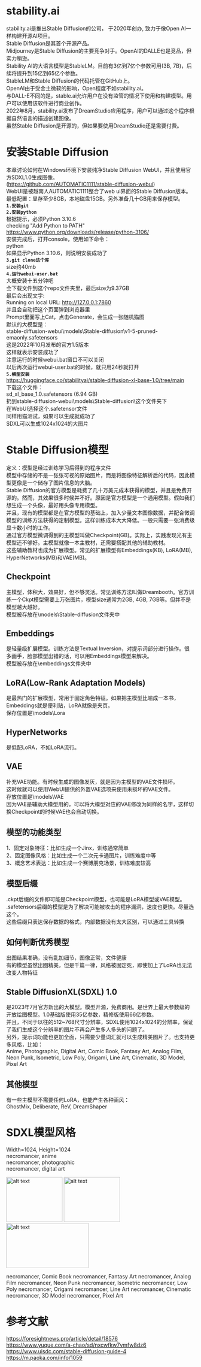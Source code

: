 # stability.ai
stability.ai是推出Stable Diffusion的公司， 于2020年创办, 致力于像Open AI一样构建开源AI项目。  
Stable Diffusion是其首个开源产品。  
Midjourney是Stable Diffusion的主要竞争对手。OpenAI的DALLE也是竞品，但实力稍逊。  
Stability AI的大语言模型是StableLM。目前有3亿到7亿个参数可用(3B, 7B)，后续将提升到15亿到65亿个参数。  
StableLM和Stable Diffusion的代码托管在GitHub上。  
OpenAI由于受金主微软的影响，Open程度不如stability.ai。  
与DALL-E不同的是，stable.ai允许用户在没有监管的情况下使用和构建模型。用户可以使用该软件进行商业创作。  
2022年8月，stability.ai发布了DreamStudio应用程序，用户可以通过这个程序根据自然语言的描述创建图像。  
虽然Stable Diffusion是开源的，但如果要使用DreamStudio还是需要付费。  

# 安装Stable Diffusion
本章讨论如何在Windows环境下安装纯净Stable Diffusion WebUI，并且使用官方SDXL1.0生成图像。  
(https://github.com/AUTOMATIC1111/stable-diffusion-webui)  
WebUI是被越南人AUTOMATIC1111整合了web ui界面的Stable Diffusion版本。  
最低配置：显存至少8GB，本地磁盘15GB。另外准备几十GB用来保存模型。  
**`1.安装git`**  
**`2.安装python`**  
根据提示，必须Python 3.10.6  
checking "Add Python to PATH"  
https://www.python.org/downloads/release/python-3106/  
安装完成后，打开console，使用如下命令：  
python  
如果显示Python 3.10.6，则说明安装成功了  
**`3.git clone这个库`**  
size约40mb  
**`4.运行webui-user.bat`**  
大概安装十五分钟吧  
会下载文件到这个repo文件夹里，最后size为9.37GB  
最后会出现文字:  
Running on local URL: http://127.0.0.1:7860  
并且会自动把这个页面弹到浏览器里  
Prompt里面写上Cat，点击Generate，会生成一张随机猫图  
默认的大模型是：  
stable-diffusion-webui\models\Stable-diffusion\v1-5-pruned-emaonly.safetensors  
这是2022年10月发布的官方1.5版本  
这样就表示安装成功了  
注意运行的时候webui.bat窗口不可以关闭  
以后再次运行webui-user.bat的时候，就只用24秒就打开  
**`5.模型安装`**  
https://huggingface.co/stabilityai/stable-diffusion-xl-base-1.0/tree/main  
下载这个文件：  
sd_xl_base_1.0.safetensors (6.94 GB)  
扔到stable-diffusion-webui\models\Stable-diffusion\这个文件夹下  
在WebUI选择这个.safetensor文件  
同样用猫测试，如果可以生成就成功了  
SDXL可以生成1024x1024的大图片  

# Stable Diffusion模型
定义：模型是经过训练学习后得到的程序文件  
模型中存储的不是一张张可视的原始图片，而是将图像特征解析后的代码，因此模型更像是一个储存了图片信息的大脑。  
Stable Diffusion的官方模型是耗费了几十万美元成本获得的模型，并且是免费开源的。然而，其效果很多时候并不好。原因是官方模型是一个通用模型。假如我们想生成一个头像，最好用头像专用模型。  
并且，现有的模型都是在官方模型的基础上，加入少量文本图像数据，并配合微调模型的训练方法获得的定制模型。这样训练成本大大降低。一般只需要一张消费级显卡数小时的工作。  
通过官方模型微调得到的主模型叫做Checkpoint(GB)。实际上，实践发现光有主模型还不够好。主模型就像一本主教材，还需要搭配其他的辅助教材。  
这些辅助教材也成为扩展模型。常见的扩展模型有Embeddings(KB), LoRA(MB), HyperNetworks(MB)和VAE(MB)。  

## Checkpoint
主模型，体积大，效果好，但不够灵活。常见训练方法叫做Dreambooth。官方训练一个Ckpt模型需要上万张图片，模型size通常为2GB, 4GB, 7GB等。但并不是模型越大越好。  
模型被存放在\models\Stable-diffusion文件夹中  

## Embeddings
是轻量级扩展模型。训练方法是Textual Inversion，对提示词部分进行操作。很多画手，脸部模型出错的话，可以用Embeddings模型来解决。  
模型被存放在\embeddings文件夹中  

## LoRA(Low-Rank Adaptation Models)
是最热门的扩展模型，常用于固定角色特征。如果把主模型比喻成一本书，Embeddings就是便利贴，LoRA就像是夹页。  
保存位置是\models\Lora  

## HyperNetworks
是低配LoRA，不如LoRA流行。  

## VAE
补充VAE功能。有时候生成的图像发灰，就是因为主模型的VAE文件损坏。  
这时候就可以使用WebUI提供的外置VAE选项来使用未损坏的VAE文件。  
存放位置是\models\VAE  
因为VAE是辅助大模型用的，可以将大模型对应的VAE修改为同样的名字，这样切换Checkpoint的时候VAE也会自动切换。  

## 模型的功能类型  
1、固定对象特征：比如生成一个Jinx，训练通常简单  
2、固定图像风格：比如生成一个二次元卡通图片，训练难度中等  
3、概念艺术表达：比如生成一个赛博朋克场景，训练难度较高  

## 模型后缀  
.ckpt后缀的文件即可能是Checkpoint模型，也可能是LoRA模型或VAE模型。  
.safetensors后缀的模型是为了解决可能被攻击的程序漏洞，速度也更快。尽量选这个。  
这些后缀只表达保存数据的格式，内部数据没有太大区别，可以通过工具转换  

## 如何判断优秀模型
出图结果准确，没有乱加细节，图像正常，文件健康  
有的模型虽然出图精美，但是千篇一律，风格被固定死，即使加上了LoRA也无法改变人物特征  

## Stable DiffusionXL(SDXL) 1.0
是2023年7月官方新出的大模型。模型开源，免费商用。是世界上最大参数级的开放绘图模型。1.0基础版使用35亿参数，精修版使用66亿参数。  
并且，不同于以往的512~768尺寸分辨率，SDXL使用1024x1024的分辨率，保证了我们生成这个分辨率的图片不再会产生多人多头的问题了。  
另外，提示词功能也更加全面，只需要少量词汇就可以生成精美图片了。也支持更多风格，比如：  
Anime, Photographic, Digital Art, Comic Book, Fantasy Art, Analog Film, Neon Punk, Isometric, Low Poly, Origami, Line Art, Cinematic, 3D Model, Pixel Art  

## 其他模型
有一些主模型不需要任何LoRA，也能产生各种画风：  
GhostMix, Deliberate, ReV, DreamShaper  

# SDXL模型风格
Width=1024, Height=1024  
necromancer, anime  
necromancer, photographic  
necromancer, digital art  
<p float="left">
  <img src="https://github.com/gpuwangge/VulkanPlatform/blob/main/images/vulkanLogo.png" alt="alt text" width="150" height="120">  
  <img src="https://github.com/gpuwangge/VulkanPlatform/blob/main/images/windowsLogo.png" alt="alt text" width="150" height="120">  
  <img src="https://github.com/gpuwangge/VulkanPlatform/blob/main/images/androidLogo.png" alt="alt text" width="220" height="120">  
</p>
necromancer, Comic Book  
necromancer, Fantasy Art  
necromancer, Analog Film  
necromancer, Neon Punk  
necromancer, Isometric  
necromancer, Low Poly  
necromancer, Origami  
necromancer, Line Art  
necromancer, Cinematic  
necromancer, 3D Model  
necromancer, Pixel Art    




# 参考文献
https://foresightnews.pro/article/detail/18576  
https://www.yuque.com/a-chao/sd/nxcwfkw7vmfw8dz6  
https://www.uisdc.com/stable-diffusion-guide-4  
https://m.paoka.com/info/1059  

